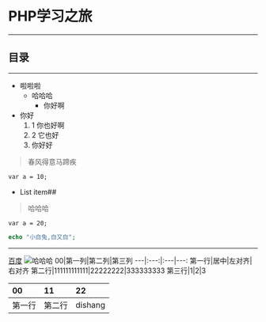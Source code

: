 # PHP学习之旅
***
## 目录
***
 - 啦啦啦
	- 哈哈哈
		- 你好啊
 - 你好
	 1. 1  你也好啊
	 2. 2 它也好 		
	 3.  你好好

>春风得意马蹄疾  
```html
var a = 10;
```        
 - List item## 

>哈哈哈
>
`var a = 20;`
```php
echo "小白兔,白又白";
```
***
[百度](http://www.baidu.com "百度两下")
![哈哈哈](http://b.hiphotos.baidu.com/image/pic/item/14ce36d3d539b600b36afca3e550352ac65cb77a.jpg "一张图片")
00|第一列|第二列|第三列
---|:---:|:---|---:
第一行|居中|左对齐|右对齐
第二行|111111111111|22222222|333333333
第三行|1|2|3

00|11|22
:---|:---|:--
第一行|第二行|dishang

<!--stackedit_data:
eyJoaXN0b3J5IjpbLTIwMTE0Mzg2MjFdfQ==
-->